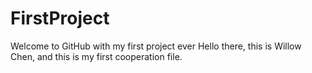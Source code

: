 # FirstProject
Welcome to GitHub with my first project ever
Hello there, this is Willow Chen, and this is my first cooperation file.
